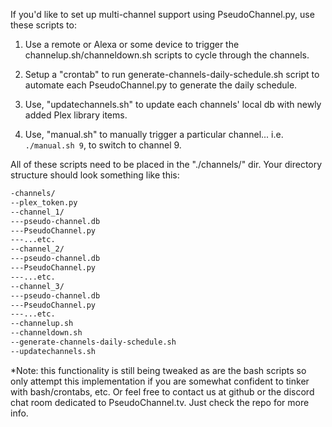 If you'd like to set up multi-channel support using PseudoChannel.py, use these scripts to: 

1) Use a remote or Alexa or some device to trigger the channelup.sh/channeldown.sh scripts to cycle through the channels. 

2) Setup a "crontab" to run generate-channels-daily-schedule.sh script to automate each PseudoChannel.py to generate the daily
schedule.

3) Use, "updatechannels.sh" to update each channels' local db with newly added Plex library items. 

4) Use, "manual.sh" to manually trigger a particular channel... i.e. `./manual.sh 9`, to switch to channel 9.

All of these scripts need to be placed in the "./channels/" dir. Your directory structure should look something like this:

```bash
-channels/
--plex_token.py
--channel_1/
---pseudo-channel.db
---PseudoChannel.py
---...etc.
--channel_2/
---pseudo-channel.db
---PseudoChannel.py
---...etc.
--channel_3/
---pseudo-channel.db
---PseudoChannel.py
---...etc.
--channelup.sh
--channeldown.sh
--generate-channels-daily-schedule.sh
--updatechannels.sh
```

*Note: this functionality is still being tweaked as are the bash scripts so only attempt this implementation if you are somewhat confident to tinker with bash/crontabs, etc. Or feel free to contact us at github or the discord chat room dedicated to PseudoChannel.tv. Just check the repo for more info. 